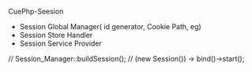CuePhp-Seesion

+ Session Global Manager( id generator,  Cookie Path, eg)
+ Session Store Handler
+ Session Service Provider


// Session_Manager::buildSession();
// (new Session()) -> bind()->start();